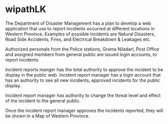 # wipathLK


The Department of Disaster Management has a plan to develop a web
application that use to report incidents occurred at different locations in Western
Province. Examples of possible incidents are Natural Disasters, Road Side
Accidents, Fires, and Electrical Breakdown & Leakages etc.

Authorized personals from the Police stations, Grama Niladari, Post Office and
assigned members from general public are issued login accounts, to report
incidents.

Incident reports manger has the total authority to approve the incident to be
display in the public web. Incident report manager has a login account that has
an authority to see all new incidents, approved incidents for the public display.

Incident report manager has authority to change the threat level and effect of the
incident to the general public.

Once the incident report manager approves the incidents reported, they will be
shown in a Map of Western Province.
